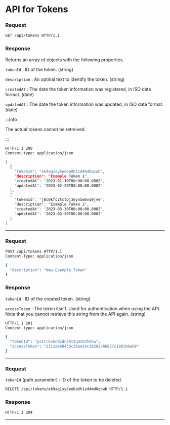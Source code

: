 # API for Tokens

<ApiPreamble verb="get" path="/tokens" />

### Request

```bash title="Example"
GET /api/tokens HTTP/1.1
```

### Response

Returns an array of objects with the following properties.

`tokenId`
: ID of the token. (string)

`description`
: An optinal text to identify the token. (string)

`createdAt`
: The date the token information was registered, in ISO date format. (date)

`updatedAt`
: The date the token information was updated, in ISO date format. (date)

:::info

The actual tokens cannot be retreived.

:::

```bash title="Example"
HTTP/1.1 200
Content-type: application/json

[
  {
    "tokenId": "ek9ag1sy5eeba8h1zd4md6qcwb",
    "description": "Example Token 1",
    "createdAt": "2023-01-10T00:00:00.000Z",
    "updatedAt": "2023-02-20T00:00:00.000Z"
  },
  {
    "tokenId": "j8c0kfc2tctpj3eyn5w6vq9jve",
    "description": "Example Token 2",
    "createdAt": "2023-03-30T00:00:00.000Z",
    "updatedAt": "2023-03-30T00:00:00.000Z"
  }
]
```

---

<ApiPreamble verb="post" path="/tokens" />

### Request

```bash title="Example"
POST /api/tokens HTTP/1.1
Content-Type: application/json

{
  "description": "New Example Token"
}
```

### Response

`tokenId`
: ID of the created token. (string)

`accessToken`
: The token itself. Used for authentication when using the API. Note that you cannot retrieve this string from the API again. (string)

```bash title="Example"
HTTP/1.1 201
Content-type: application/json

{
  "tokenId": "ps1trbvkn0zdn2ht5q4sh2h5hw",
  "accessToken": "2311aee0435c36ae14c38292766837c1901b0a69"
}
```

---

<ApiPreamble verb="delete" path="/tokens/:tokenId" />

### Request

`tokenId` (path parameter)
: ID of the token to be deleted.

```bash title="Example"
DELETE /api/tokens/ek9ag1sy5eeba8h1zd4md6qcwb HTTP/1.1
```

### Response

```bash title="Example"
HTTP/1.1 204
```

---
